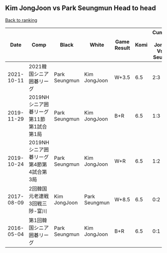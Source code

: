 ## Kim JongJoon vs Park Seungmun Head to head

[Back to ranking](../../index.md)




| **Date** | **Comp** | **Black** | **White** | **Game Result** | **Komi** | **Cumulative Kim JongJoon Vs Park Seungmun** | **Kim JongJoon Streak** | **Park Seungmun Streak** | 
| --- | --- | --- | --- | --- | --- | --- | --- | --- |
| 2021-10-11 | 2021韓国シニア囲碁リーグ | Park Seungmun | Kim JongJoon | W+3.5 | 6.5 | 2:3 | 1 | 0 | 
| 2019-11-29 | 2019NHシニア囲碁リーグ第11節第1試合第1局 | Park Seungmun | Kim JongJoon | B+R | 6.5 | 1:3 | 0 | 1 | 
| 2019-10-24 | 2019NHシニア囲碁リーグ第4節第4試合第3局 | Park Seungmun | Kim JongJoon | W+R | 6.5 | 1:2 | 1 | 0 | 
| 2017-08-09 | 2回韓国元老連戦3回戦三陟-富川 | Kim JongJoon | Park Seungmun | W+8.5 | 6.5 | 0:2 | 0 | 2 | 
| 2016-05-04 | 第1回韓国シニア囲碁リーグ | Park Seungmun | Kim JongJoon | B+R | 6.5 | 0:1 | 0 | 1 |




